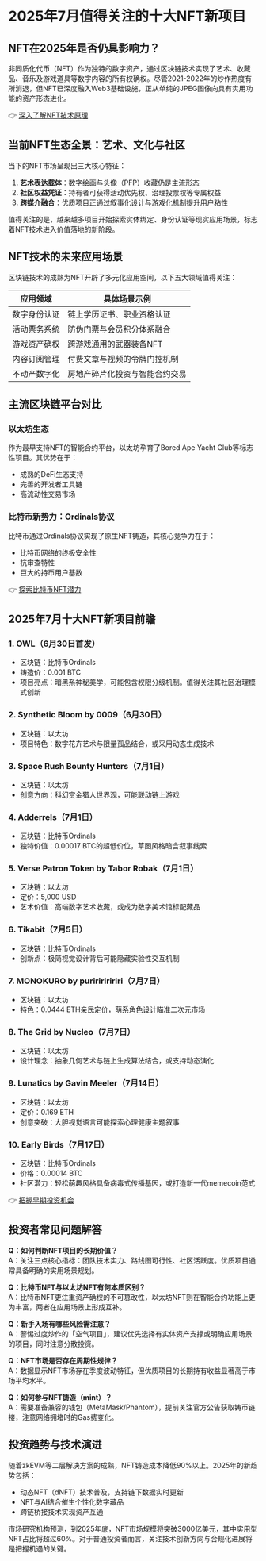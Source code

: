 # 2025年7月值得关注的十大NFT新项目

## NFT在2025年是否仍具影响力？

非同质化代币（NFT）作为独特的数字资产，通过区块链技术实现了艺术、收藏品、音乐及游戏道具等数字内容的所有权确权。尽管2021-2022年的炒作热度有所消退，但NFT已深度融入Web3基础设施，正从单纯的JPEG图像向具有实用功能的资产形态进化。

👉 [深入了解NFT技术原理](https://bit.ly/okx_welcome)

## 当前NFT生态全景：艺术、文化与社区

当下的NFT市场呈现出三大核心特征：

1. **艺术表达载体**：数字绘画与头像（PFP）收藏仍是主流形态
2. **社区权益凭证**：持有者可获得活动优先权、治理投票权等专属权益
3. **跨媒介融合**：优质项目正通过叙事化设计与游戏化机制提升用户粘性

值得关注的是，越来越多项目开始探索实体绑定、身份认证等现实应用场景，标志着NFT技术进入价值落地的新阶段。

## NFT技术的未来应用场景

区块链技术的成熟为NFT开辟了多元化应用空间，以下五大领域值得关注：

| 应用领域          | 具体场景示例                     |
|-------------------|----------------------------------|
| 数字身份认证      | 链上学历证书、职业资格认证       |
| 活动票务系统      | 防伪门票与会员积分体系融合       |
| 游戏资产确权      | 跨游戏通用的武器装备NFT          |
| 内容订阅管理      | 付费文章与视频的令牌门控机制     |
| 不动产数字化      | 房地产碎片化投资与智能合约交易   |

## 主流区块链平台对比

### 以太坊生态
作为最早支持NFT的智能合约平台，以太坊孕育了Bored Ape Yacht Club等标志性项目。其优势在于：
- 成熟的DeFi生态支持
- 完善的开发者工具链
- 高流动性交易市场

### 比特币新势力：Ordinals协议
比特币通过Ordinals协议实现了原生NFT铸造，其核心竞争力在于：
- 比特币网络的终极安全性
- 抗审查特性
- 巨大的持币用户基数

👉 [探索比特币NFT潜力](https://bit.ly/okx_welcome)

## 2025年7月十大NFT新项目前瞻

### 1. OWL（6月30日首发）
- 区块链：比特币Ordinals
- 铸造价：0.001 BTC
- 项目亮点：暗黑系神秘美学，可能包含权限分级机制。值得关注其社区治理模式创新

### 2. Synthetic Bloom by 0009（6月30日）
- 区块链：以太坊
- 项目特色：数字花卉艺术与限量孤品结合，或采用动态生成技术

### 3. Space Rush Bounty Hunters（7月1日）
- 区块链：以太坊
- 创意方向：科幻赏金猎人世界观，可能联动链上游戏

### 4. Adderrels（7月1日）
- 区块链：比特币Ordinals
- 独特价值：0.00017 BTC的超低价位，草图风格暗含叙事线索

### 5. Verse Patron Token by Tabor Robak（7月1日）
- 区块链：以太坊
- 定价：5,000 USD
- 艺术价值：高端数字艺术收藏，或成为数字美术馆标配藏品

### 6. Tikabit（7月5日）
- 区块链：比特币Ordinals
- 创新点：极简视觉设计背后可能隐藏实验性交互机制

### 7. MONOKURO by puriririririri（7月7日）
- 区块链：以太坊
- 特色：0.0444 ETH亲民定价，萌系角色设计瞄准二次元市场

### 8. The Grid by Nucleo（7月7日）
- 区块链：以太坊
- 设计理念：抽象几何艺术与链上生成算法结合，或支持动态演化

### 9. Lunatics by Gavin Meeler（7月14日）
- 区块链：以太坊
- 定价：0.169 ETH
- 创意突破：大胆视觉语言可能探索心理健康主题叙事

### 10. Early Birds（7月17日）
- 区块链：比特币Ordinals
- 价格：0.00014 BTC
- 社区潜力：轻松萌趣风格具备病毒式传播基因，或打造新一代memecoin范式

👉 [把握早期投资机会](https://bit.ly/okx_welcome)

## 投资者常见问题解答

**Q：如何判断NFT项目的长期价值？**  
A：关注三点核心指标：团队技术实力、路线图可行性、社区活跃度。优质项目通常具备明确的实用场景规划。

**Q：比特币NFT与以太坊NFT有何本质区别？**  
A：比特币NFT更注重资产确权的不可篡改性，以太坊NFT则在智能合约功能上更为丰富，两者在应用场景上形成互补。

**Q：新手入场有哪些风险需注意？**  
A：警惕过度炒作的「空气项目」，建议优先选择有实体资产支撑或明确应用场景的项目，同时注意分散投资。

**Q：NFT市场是否存在周期性规律？**  
A：数据显示NFT市场存在季度波动特征，但优质项目的长期持有收益显著高于市场平均水平。

**Q：如何参与NFT铸造（mint）？**  
A：需要准备兼容的钱包（MetaMask/Phantom），提前关注官方公告获取铸币链接，注意网络拥堵时的Gas费变化。

## 投资趋势与技术演进

随着zkEVM等二层解决方案的成熟，NFT铸造成本降低90%以上。2025年的新趋势包括：
- 动态NFT（dNFT）技术普及，支持链下数据实时更新
- NFT与AI结合催生个性化数字藏品
- 跨链桥接技术实现资产互通

市场研究机构预测，到2025年底，NFT市场规模将突破3000亿美元，其中实用型NFT占比将超过60%。对于普通投资者而言，关注技术创新方向与合规化进展将是把握机遇的关键。
